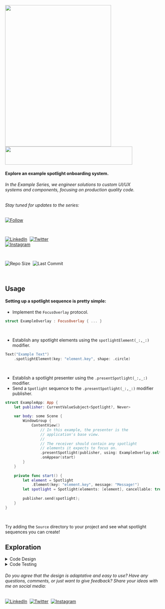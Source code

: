 <picture>
    <source srcset="../../../Ex.Media/blob/develop/Spotlight/SpotlightDemo-Dark.gif" media="(prefers-color-scheme: dark)">
    <source srcset="../../../Ex.Media/blob/develop/Spotlight/SpotlightDemo-Light.gif" media="(prefers-color-scheme: light)">
    <img src="../../../Ex.Media/blob/develop/Spotlight/SpotlightDemo-Light.gif" align="left" width="345" height="460">
</picture>

<img src="../../../Ex.Media/blob/develop/Misc/Spacer.png" width="414" height="0">

<picture>
    <!-- Original: 912 x 130 | Adjusted: 1/2 @ 90% -->
    <source srcset="../../../Ex.Media/blob/develop/Spotlight/SpotlightLogo-Dark.png" media="(prefers-color-scheme: dark)">
    <source srcset="../../../Ex.Media/blob/develop/Spotlight/SpotlightLogo-Light.png" media="(prefers-color-scheme: light)">
    <img src="../../../Ex.Media/blob/develop/Spotlight/SpotlightLogo-Light.png" width="414" height="59">
</picture>

#### Explore an example spotlight onboarding system.
###### In the Example Series, we engineer solutions to custom UI/UX <br> systems and components, focusing on production quality code.
###### Stay tuned for updates to the series:
[![Follow](https://img.shields.io/github/followers/Tre-Ellis-Cooper?style=social)](https://github.com/Tre-Ellis-Cooper)

<br>

[![LinkedIn](https://img.shields.io/static/v1?style=social&logo=linkedin&label=LinkedIn&message=Tre%27Ellis%20Cooper)](https://www.linkedin.com/in/tre-ellis-cooper-629306106/)&nbsp;
[![Twitter](https://img.shields.io/static/v1?style=social&logo=x&label=Twitter&message=@_cooperlative)](https://www.twitter.com/_cooperlative/)<br>
[![Instagram](https://img.shields.io/static/v1?style=social&logo=instagram&label=Instagram&message=@_cooperlative)](https://www.instagram.com/_cooperlative/)

<br>

![Repo Size](https://img.shields.io/github/repo-size/Tre-Ellis-Cooper/Ex.Spotlight?color=green)&nbsp;
![Last Commit](https://img.shields.io/github/last-commit/Tre-Ellis-Cooper/Ex.Spotlight?color=C23644)

<br>

## Usage

#### Setting up a spotlight sequence is pretty simple:
* Implement the `FocusOverlay` protocol.
```swift
struct ExampleOverlay : FocusOverlay { ... }
```

<br>

* Establish any spotlight elements using the `spotlightElement(_:,_:)` modifier.
```swift
Text("Example Text")
    .spotlightElement(key: "element.key", shape: .circle)
```

<br> 

* Establish a spotlight presenter using the `.presentSpotlight(_:,_:)` modifier.
* Send a `Spotlight` sequence to the `.presentSpotlight(_:,_:)` modifier publisher.
```swift
struct ExampleApp: App {
    let publisher: CurrentValueSubject<Spotlight?, Never>
    
    var body: some Scene {
        WindowGroup {
            ContentView()
                // In this example, the presenter is the 
                // application's base view. 
                //
                // The receiver should contain any spotlight
                // elements it expects to focus on.
                .presentSpotlight(publisher, using: ExampleOverlay.self)
                .onAppear(start)
        }
    }
    
    private func start() {
        let element = Spotlight
            .Element(key: "element.key", message: "Message!")
        let spotlight = Spotlight(elements: [element], cancellable: true)
        
        publisher.send(spotlight);
    }
}
```

<br>

Try adding the `Source` directory to your project and see what spotlight sequences you can create!

## Exploration

<details>
    
<summary>Code Design</summary>

### Code Design
    
The code design prioritizes ease of use by ensuring spotlight sequences can be tweaked, repurposed, and even visually changed without heavy refactoring. Let's walk through how the code is constructed and see why.

At its core, the system is comprised of two view modifiers: 
* `.spotlightElement(_:,_:)`
* `.presentSpotlight(_:,_:)`

<br>

The `.spotlightElement(_:,_:)` modifier pairs the caller's frame (and desired focus shape) with a key and makes that information available to the view hierarchy using SwiftUI's view preferences.
```swift
func spotlightElement(
    key: Spotlight.Element.Key,
    shape: Spotlight.Element.Shape = .circle
) -> some View {
    self.transformAnchorPreference(
        key: SpotlightPreference.self,
        value: .bounds,
        transform: {
            $0[key] = SpotlightPreference
                .Target(anchor: $1, shape: shape)
        }
    )
}
```

<br>

The `.presentSpotlight(_:,_:)` modifier adds a `SpotlightViewModifier` to the receiver that processes and renders spotlight sequences.
```swift
func presentSpotlight<P: Publisher, F: FocusOverlay>(
    _ publisher: P,
    using type: F.Type = DefaultOverlay.self
) -> some View where P.Output == Spotlight?, P.Failure == Never {
    self.modifier(
        SpotlightViewModifier<F>(viewModel: .init(publisher: publisher))
    )
}
```

<br>

The `SpotlightViewModifier` body accesses any element preferences (propagated by `.spotlightElement(_:,_:)`), overlays the receiver with a `FocusOverlay` implementation, and provides that overlay with information about the current spotlight sequence (the focused element frame, the associated message, etc.).
```swift
struct SpotlightViewModifier<Overlay: FocusOverlay>: ViewModifier {
    @ObservedObject var viewModel: SpotlightViewModel
    
    func body(content: Content) -> some View {
        content
            .overlayPreferenceValue(SpotlightPreference.self) { targets in
                GeometryReader { geometry in
                    ...
                    
                    Overlay(focus: focus, container: container)
                    ...
                }
            }
    }
}
```

<br>

In summary, the `.spotlightElement(_:,_:)` modifier establishes focusable elements and the `.presentSpotlight(_:,_:)` modifier creates a focus overlay that receives spotlight sequences and has access to the focusable elements.

Before going further, let's acknowledge the `SpotlightViewModifier` generic constraint: `FocusOverlay`. Abstraction is a great way to make code components interchangeable and a protocol helps do just that. Introducing the `FocusOverlay` protocol makes the `SpotlightViewModifier` unaware of the explicit overlay implementation. This gives the spotlight UI tons of flexibility by allowing us to switch between conforming types. If we ever need to change the look and feel of the onboarding sequence, we can inject a different `FocusOverlay` implementation (or even support multiple) without disrupting any other logic.

Now that we've established how simple it is to create spotlight elements and presenters: let's look at how “spotlight sequences” are presented and how interaction is handled. 

The `SpotlightViewModifier` uses a view model (`SpotlightViewModel`) to govern interactions and manage the current spotlight sequence. The view model receives spotlights via the provided publisher, broadcasts the currently targeted element (if there is one), and handles the logic of stepping through the sequence elements.
```swift
class SpotlightViewModel: ObservableObject {
    @Published private(set) var target: Spotlight.Element?

    ...

    private var sink: AnyCancellable?
    private var spotlight: Spotlight?
    
    init<T: Publisher>(
        publisher: T
    ) where T.Output == Spotlight?, T.Failure == Never { ... }
    
    func targetNone() { ... }
    func targetNext() { ... }
    
    ...
}
```

<br>

Returning to the `SpotlightViewModifier` implementation, we can now understand the full picture: the view model receives spotlight sequences and broadcasts the current target in a sequence. The view gets the target frame by querying the element preferences for the view model's target. The overlay implementation is then given the target frame and any necessary behavior callbacks/flags.
```swift
struct SpotlightViewModifier<Overlay: FocusOverlay>: ViewModifier {
    @ObservedObject var viewModel: SpotlightViewModel
    
    func body(content: Content) -> some View {
        content
            .overlayPreferenceValue(SpotlightPreference.self) { targets in
                GeometryReader { geometry in
                    ...

                    let target = viewModel.target
                        .flatMap { targets[$0.key] }
                    let focus = target
                        .flatMap { geometry[$0.anchor] }
                    
                    Overlay(focus: focus, container: container)
                        ...
                        .focusNext(viewModel.targetNext)
                        .focusNone(viewModel.targetNone)
                        ...
                }
            }
    }
}
```

<br>

Finally, sending a `Spotlight` model to the publisher we passed to `.presentSpotlight(_:,_:)` will initiate a sequence. The order of element keys controls the order of the focused elements.
```swift
struct ExampleApp: App {
    let publisher: CurrentValueSubject<Spotlight?, Never>
    
    var body: some Scene {
        WindowGroup {
            ContentView()
                .presentSpotlight(publisher)
                .onAppear(start)
        }
    }
    
    private func start() {
        // Changing the order or adding/removing elements
        // is trivial. New sequences are easy to generate.
        let elements = [
            Spotlight.Element(key: "element.key.1", message: "Message 1!"),
            Spotlight.Element(key: "element.key.2", message: "Message 2!"),
            Spotlight.Element(key: "element.key.3", message: "Message 3!")
        ]
        let spotlight = Spotlight(elements: elements, cancellable: true)
        
        publisher.send(spotlight);
    }
}

struct ContentView: View {
    var body: some View {
        VStack {
            Text("Example Element 1")
                .spotlightElement(key: "element.key.1")
            Text("Example Element 2")
                .spotlightElement(key: "element.key.2")
        }
        .spotlightElement(key: "element.key.3")
    }
}
```

<br>

After walking through how the system works, observe how simple it is to define spotlight elements, arrange and rearrange sequences, control when the sequence is played, and specify what your overlay looks like!

</details>

<details>
    
<summary>Code Testing</summary>
    
### Code Testing

Code design is partially justified by its testability. After all, how can you endorse the advantages of the design if you haven't validated it with tests?

The challenge of architecting UI-focused code tends to come down to deciding where to draw the line between the UI frameworks and our "operational" logic. This is especially tricky when working with SwiftUI. UI logic is often encapsulated in `View` declarations, so unit testing can be difficult.

Let's look at the spotlight system again, this time focusing on how it separates concerns for testability.

The bulk of the computational logic ideal for unit testing revolves around the spotlight interaction behavior and any computation we might use to render a `FocusOverlay` implementation (like computing where an element message should be rendered based on the focus frame).
To make sure such view-agnostic logic could be tested, we opted for two patterns:
* MVVM: to abstract the interaction behavior away from the view into models.
* Strategy Pattern: to abstract rendering computation away from the view into an object.

The MMVM pattern was implemented much as you would expect. The `SpotlightViewModifier` (our view) utilizes a `SpotlightViewModel` that contains the data model (`Spotlight`) and attributes to control view behavior.
```swift
class SpotlightViewModel: ObservableObject {
    @Published private(set) var target: Spotlight.Element?
    
    var cancellable: Bool { ... }
    var isActive: Bool { ... }

    private var pointer = Int.zero
    private var sink: AnyCancellable?
    private var spotlight: Spotlight?

    func targetNone() { ... }
    func targetNext() { ... }
}
```

<br>

This affords us the ability to test the spotlight view behavior in a vacuum. For example, `SpotlightViewModelTests` can test that the spotlight is interactable after receiving a spotlight sequence.
```swift
func test_is_active_after_receiving_sequence() {
    let testPublisher = CurrentValueSubject<Spotlight?, Never>(nil)
    let testViewModel = SpotlightViewModel(publisher: testPublisher)
    let element = Spotlight.Element(
        key: "test.element",
        message: "Test Message"
    )
    let spotlight = Spotlight(
        elements: [element],
        cancellable: true
    )
    
    testPublisher.send(spotlight)
    XCTAssertTrue(
        testViewModel.isActive,
        "Incorrect `isActive` value at start of sequence."
    )
}
```

<br>

In our `FocusOverlay` implementation, we implemented a form of the Strategy pattern by abstracting view-related algorithms into a layout object.
```swift
extension DefaultOverlay {
    // Object is inspired by UIKit's `UICollectionViewLayout`. 
    struct Layout {
        func traits(for shape: Spotlight.Element.Shape) -> Traits { ... }

        // Our overlay implementation computes the cutout shape
        // using a rounded rectangle.
        struct Traits {
            let cornerRadius: CGFloat
            let focus: CGRect
            let messageAlignment: Alignment
            
            init(
                focus: CGRect,
                cornerRadius: CGFloat,
                messageAlignment: Alignment
            ) {
                self.focus = focus
                self.cornerRadius = cornerRadius
                self.messageAlignment = messageAlignment
            }
        }
    }
}
```

<br>

Similarly to the MVVM pattern abstraction, this abstraction allows us to verify that the correct visual attributes are computed for our overlay. In `DefaultOverlayLayoutTests`, we can validate the correct message alignment given a focus frame and container.
```swift
func test_message_alignment_for_focus_above_horizon() {
    let testContainer = CGRect(
        origin: .zero, 
        size: CGSize(width: 100, height: 100)
    )
    let size = CGSize(width: 10, height: 10)
    let focus = CGRect(origin: .zero, size: size)
    let traits = DefaultOverlay.Layout(
        focus: focus,
        container: testContainer
    )
    .traits(for: .circle)
    
    XCTAssertEqual(
        traits.messageAlignment, .bottom,
        "Incorrect Message alignment for focus trait above horizon."
    )
}
```

<br>

Hopefully, we were able to shed some insight into how our UI-focused logic can still be testable. 
    
</details>

###### Do you agree that the design is adaptative and easy to use? Have any questions, comments, or just want to give feedback? Share your ideas with me on social media:
[![LinkedIn](https://img.shields.io/static/v1?style=social&logo=linkedin&label=LinkedIn&message=Tre%27Ellis%20Cooper)](https://www.linkedin.com/in/tre-ellis-cooper-629306106/)&nbsp;
[![Twitter](https://img.shields.io/static/v1?style=social&logo=x&label=Twitter&message=@_cooperlative)](https://www.twitter.com/_cooperlative/)&nbsp;
[![Instagram](https://img.shields.io/static/v1?style=social&logo=instagram&label=Instagram&message=@_cooperlative)](https://www.instagram.com/_cooperlative/)
